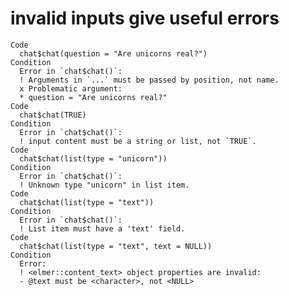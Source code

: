 # invalid inputs give useful errors

    Code
      chat$chat(question = "Are unicorns real?")
    Condition
      Error in `chat$chat()`:
      ! Arguments in `...` must be passed by position, not name.
      x Problematic argument:
      * question = "Are unicorns real?"
    Code
      chat$chat(TRUE)
    Condition
      Error in `chat$chat()`:
      ! input content must be a string or list, not `TRUE`.
    Code
      chat$chat(list(type = "unicorn"))
    Condition
      Error in `chat$chat()`:
      ! Unknown type "unicorn" in list item.
    Code
      chat$chat(list(type = "text"))
    Condition
      Error in `chat$chat()`:
      ! List item must have a 'text' field.
    Code
      chat$chat(list(type = "text", text = NULL))
    Condition
      Error:
      ! <elmer::content_text> object properties are invalid:
      - @text must be <character>, not <NULL>

